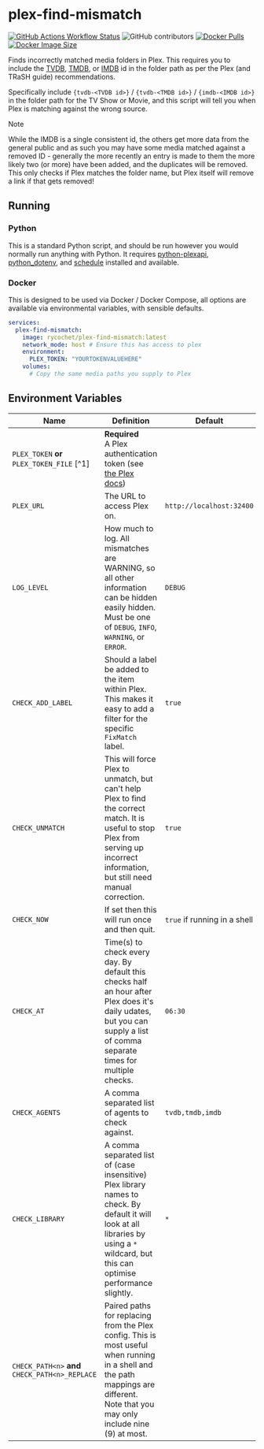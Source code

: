 # plex-find-mismatch

[![GitHub Actions Workflow Status](https://img.shields.io/github/actions/workflow/status/Rycochet/plex-find-mismatch/publish.yml)](https://github.com/Rycochet/plex-find-mismatch/actions/workflows/publish.yml) ![GitHub contributors](https://img.shields.io/github/contributors/Rycochet/plex-find-mismatch) [![Docker Pulls](https://img.shields.io/docker/pulls/rycochet/plex-find-mismatch) ![Docker Image Size](https://img.shields.io/docker/image-size/rycochet/plex-find-mismatch)](https://hub.docker.com/r/rycochet/plex-find-mismatch/)

Finds incorrectly matched media folders in Plex. This requires you to include the [TVDB](https://thetvdb.com/), [TMDB](https://www.themoviedb.org/), or [IMDB](https://www.imdb.com/) id in the folder path as per the Plex (and TRaSH guide) recommendations.

Specifically include `{tvdb-<TVDB id>}` / `{tvdb-<TMDB id>}` / `{imdb-<IMDB id>}` in the folder path for the TV Show or Movie, and this script will tell you when Plex is matching against the wrong source.

> [!NOTE]
> While the IMDB is a single consistent id, the others get more data from the general public and as such you may have some media matched against a removed ID - generally the more recently an entry is made to them the more likely two (or more) have been added, and the duplicates will be removed. This only checks if Plex matches the folder name, but Plex itself will remove a link if that gets removed!

## Running

### Python

This is a standard Python script, and should be run however you would normally run anything with Python. It requires [python-plexapi](https://github.com/pkkid/python-plexapi), [python_dotenv](https://github.com/theskumar/python-dotenv), and [schedule](https://github.com/dbader/schedule) installed and available.

### Docker

This is designed to be used via Docker / Docker Compose, all options are available via environmental variables, with sensible defaults.

```yaml
services:
  plex-find-mismatch:
    image: rycochet/plex-find-mismatch:latest
    network_mode: host # Ensure this has access to plex
    environment:
      PLEX_TOKEN: "YOURTOKENVALUEHERE"
    volumes:
      # Copy the same media paths you supply to Plex
```

## Environment Variables

| Name | Definition | Default |
| --- | --- | --- |
| `PLEX_TOKEN` **or** <br> `PLEX_TOKEN_FILE` [^1] | **Required** <br> A Plex authentication token (see [the Plex docs](https://support.plex.tv/articles/204059436-finding-an-authentication-token-x-plex-token/)) | |
| `PLEX_URL` | The URL to access Plex on. | `http://localhost:32400` |
| `LOG_LEVEL` | How much to log. All mismatches are WARNING, so all other information can be hidden easily hidden. Must be one of `DEBUG`, `INFO`, `WARNING`, or `ERROR`. | `DEBUG` |
| `CHECK_ADD_LABEL` | Should a label be added to the item within Plex. This makes it easy to add a filter for the specific `FixMatch` label. | `true` |
| `CHECK_UNMATCH` | This will force Plex to unmatch, but can't help Plex to find the correct match. It is useful to stop Plex from serving up incorrect information, but still need manual correction. | `true` |
| `CHECK_NOW` | If set then this will run once and then quit. | `true` if running in a shell |
| `CHECK_AT` | Time(s) to check every day. By default this checks half an hour after Plex does it's daily udates, but you can supply a list of comma separate times for multiple checks. | `06:30` |
| `CHECK_AGENTS` | A comma separated list of agents to check against. | `tvdb,tmdb,imdb` |
| `CHECK_LIBRARY` | A comma separated list of (case insensitive) Plex library names to check. By default it will look at all libraries by using a `*` wildcard, but this can optimise performance slightly. | `*` |
| `CHECK_PATH<n>` **and** `CHECK_PATH<n>_REPLACE` | Paired paths for replacing from the Plex config. This is most useful when running in a shell and the path mappings are different. Note that you may only include nine (9) at most. | |
